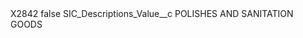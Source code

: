 <?xml version="1.0" encoding="UTF-8"?>
<CustomMetadata xmlns="http://soap.sforce.com/2006/04/metadata" xmlns:xsi="http://www.w3.org/2001/XMLSchema-instance" xmlns:xsd="http://www.w3.org/2001/XMLSchema">
    <label>X2842</label>
    <protected>false</protected>
    <values>
        <field>SIC_Descriptions_Value__c</field>
        <value xsi:type="xsd:string">POLISHES AND SANITATION GOODS</value>
    </values>
</CustomMetadata>
